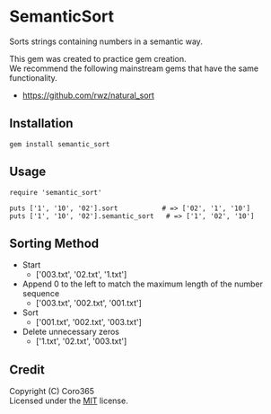 # SemanticSort
Sorts strings containing numbers in a semantic way.  
  
This gem was created to practice gem creation.  
We recommend the following mainstream gems that have the same functionality.  
- https://github.com/rwz/natural_sort
  
## Installation
`gem install semantic_sort`
  
## Usage
  
```
require 'semantic_sort'

puts ['1', '10', '02'].sort           # => ['02', '1', '10']
puts ['1', '10', '02'].semantic_sort   # => ['1', '02', '10']
```
  
## Sorting Method
- Start
    - ['003.txt', '02.txt', '1.txt']
- Append 0 to the left to match the maximum length of the number sequence
    - ['003.txt', '002.txt', '001.txt']
- Sort
    - ['001.txt', '002.txt', '003.txt']
- Delete unnecessary zeros
    - ['1.txt', '02.txt', '003.txt']
  
## Credit
Copyright (C) Coro365  
Licensed under the [MIT](LICENSE) license.  
